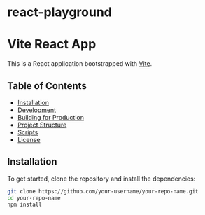 # react-playground

# Vite React App

This is a React application bootstrapped with [Vite](https://vitejs.dev/).

## Table of Contents

- [Installation](#installation)
- [Development](#development)
- [Building for Production](#building-for-production)
- [Project Structure](#project-structure)
- [Scripts](#scripts)
- [License](#license)

## Installation

To get started, clone the repository and install the dependencies:

```bash
git clone https://github.com/your-username/your-repo-name.git
cd your-repo-name
npm install

